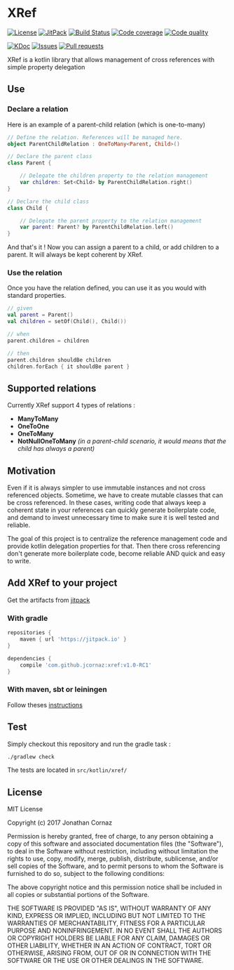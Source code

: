 # XRef
[![License](https://img.shields.io/badge/license-MIT-blue.svg)](https://jcornaz.github.io/xref/doc/1.0/xref)
[![JitPack](https://jitpack.io/v/jcornaz/xref.svg)](https://jitpack.io/#jcornaz/xref)
[![Build Status](https://travis-ci.org/jcornaz/xref.svg?branch=master)](https://travis-ci.org/jcornaz/xref)
[![Code coverage](https://codecov.io/gh/jcornaz/xref/branch/master/graph/badge.svg)](https://codecov.io/gh/jcornaz/xref)
[![Code quality](https://codebeat.co/badges/2bab1c10-221a-4188-8250-9b0b12cefbb0)](https://codebeat.co/projects/github-com-jcornaz-xref-master)

[![KDoc](https://img.shields.io/badge/kdoc-1.0-blue.svg)](https://jcornaz.github.io/xref/doc/1.0/xref/xref/index.html)
[![Issues](https://img.shields.io/github/issues/jcornaz/xref.svg)](https://github.com/jcornaz/xref/issues)
[![Pull requests](https://img.shields.io/github/issues-pr/jcornaz/xref.svg)](https://github.com/jcornaz/xref/pulls)

XRef is a kotlin library that allows management of cross references with simple property delegation

## Use
### Declare a relation
Here is an example of a parent-child relation (which is one-to-many)
```kotlin
// Define the relation. References will be managed here.
object ParentChildRelation : OneToMany<Parent, Child>()

// Declare the parent class
class Parent {

    // Delegate the children property to the relation management
    var children: Set<Child> by ParentChildRelation.right()
}

// Declare the child class
class Child {

    // Delegate the parent property to the relation management
    var parent: Parent? by ParentChildRelation.left()
}
```

And that's it ! Now you can assign a parent to a child, or add children to a parent. It will always be kept coherent by XRef.

### Use the relation
Once you have the relation defined, you can use it as you would with standard properties.

```kotlin
// given
val parent = Parent()
val children = setOf(Child(), Child())

// when
parent.children = children

// then
parent.children shouldBe children
children.forEach { it shouldBe parent }
```

## Supported relations
Currently XRef support 4 types of relations :
* **ManyToMany**
* **OneToOne**
* **OneToMany**
* **NotNullOneToMany** *(in a parent-child scenario, it would means that the child has always a parent)*

## Motivation
Even if it is always simpler to use immutable instances and not cross referenced objects.
Sometime, we have to create mutable classes that can be cross referenced.
In these cases, writing code that always keep a coherent state in your references can quickly generate boilerplate code,
and demand to invest unnecessary time to make sure it is well tested and reliable.

The goal of this project is to centralize the reference management code and provide kotlin delegation properties for that.
Then there cross referencing don't generate more boilerplate code, become reliable AND quick and easy to write.

## Add XRef to your project
Get the artifacts from [jitpack](https://jitpack.io/#jcornaz/xref)

### With gradle

```gradle
repositories {
    maven { url 'https://jitpack.io' }
}

dependencies {
    compile 'com.github.jcornaz:xref:v1.0-RC1'
}
```

### With maven, sbt or leiningen
Follow theses [instructions](https://jitpack.io/#jcornaz/xref)

## Test
Simply checkout this repository and run the gradle task :

```bash
./gradlew check
```

The tests are located in `src/kotlin/xref/`

## License

MIT License

Copyright (c) 2017 Jonathan Cornaz

Permission is hereby granted, free of charge, to any person obtaining a copy
of this software and associated documentation files (the "Software"), to deal
in the Software without restriction, including without limitation the rights
to use, copy, modify, merge, publish, distribute, sublicense, and/or sell
copies of the Software, and to permit persons to whom the Software is
furnished to do so, subject to the following conditions:

The above copyright notice and this permission notice shall be included in all
copies or substantial portions of the Software.

THE SOFTWARE IS PROVIDED "AS IS", WITHOUT WARRANTY OF ANY KIND, EXPRESS OR
IMPLIED, INCLUDING BUT NOT LIMITED TO THE WARRANTIES OF MERCHANTABILITY,
FITNESS FOR A PARTICULAR PURPOSE AND NONINFRINGEMENT. IN NO EVENT SHALL THE
AUTHORS OR COPYRIGHT HOLDERS BE LIABLE FOR ANY CLAIM, DAMAGES OR OTHER
LIABILITY, WHETHER IN AN ACTION OF CONTRACT, TORT OR OTHERWISE, ARISING FROM,
OUT OF OR IN CONNECTION WITH THE SOFTWARE OR THE USE OR OTHER DEALINGS IN THE
SOFTWARE.


